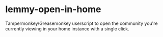 # lemmy-open-in-home
Tampermonkey/Greasemonkey userscript to open the community you're currently viewing in your home instance with a single click.
